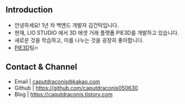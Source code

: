 ## Introduction
- 안녕하세요! 1년 차 백엔드 개발자 김건탁입니다.
- 현재, LIO STUDIO 에서 3D 에셋 거래 플랫폼 PIE3D를 개발하고 있습니다.
- 새로운 것을 학습하고, 이를 나누는 것을 굉장히 좋아합니다.
- [PIE3D](https://pie3d.com)팅🔥

## Contact & Channel
- Email | caputdraconis@kakao.com
- Github | https://github.com/caputdraconis050630
- Blog | https://caputdraconis.tistory.com
